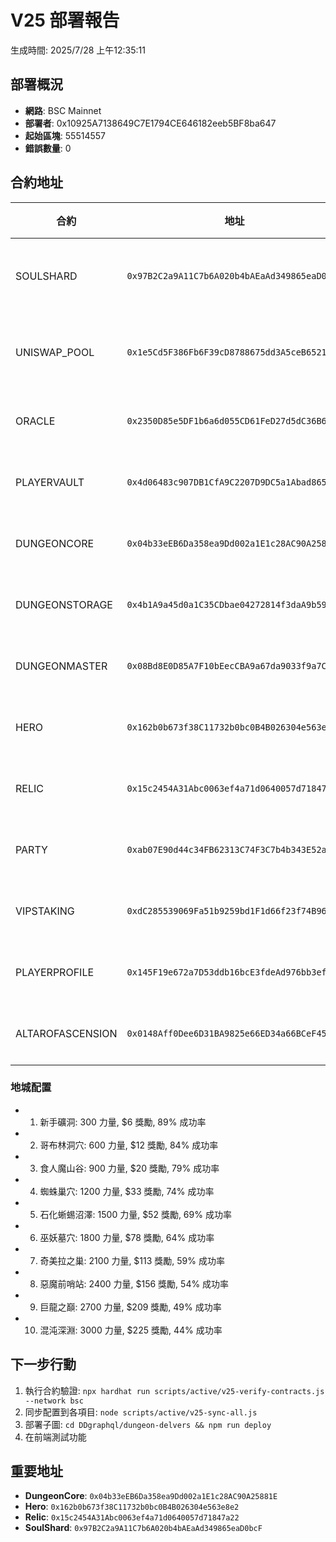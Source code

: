 # V25 部署報告

生成時間: 2025/7/28 上午12:35:11

## 部署概況

- **網路**: BSC Mainnet
- **部署者**: 0x10925A7138649C7E1794CE646182eeb5BF8ba647
- **起始區塊**: 55514557
- **錯誤數量**: 0

## 合約地址

| 合約 | 地址 | 狀態 |
|------|------|------|
| SOULSHARD | `0x97B2C2a9A11C7b6A020b4bAEaAd349865eaD0bcF` | 📌 使用現有 |
| UNISWAP_POOL | `0x1e5Cd5F386Fb6F39cD8788675dd3A5ceB6521C82` | 📌 使用現有 |
| ORACLE | `0x2350D85e5DF1b6a6d055CD61FeD27d5dC36B6F52` | ✅ 已部署 |
| PLAYERVAULT | `0x4d06483c907DB1CfA9C2207D9DC5a1Abad86544b` | ✅ 已部署 |
| DUNGEONCORE | `0x04b33eEB6Da358ea9Dd002a1E1c28AC90A25881E` | ✅ 已部署 |
| DUNGEONSTORAGE | `0x4b1A9a45d0a1C35CDbae04272814f3daA9b59c47` | ✅ 已部署 |
| DUNGEONMASTER | `0x08Bd8E0D85A7F10bEecCBA9a67da9033f9a7C8D9` | ✅ 已部署 |
| HERO | `0x162b0b673f38C11732b0bc0B4B026304e563e8e2` | ✅ 已部署 |
| RELIC | `0x15c2454A31Abc0063ef4a71d0640057d71847a22` | ✅ 已部署 |
| PARTY | `0xab07E90d44c34FB62313C74F3C7b4b343E52a253` | ✅ 已部署 |
| VIPSTAKING | `0xdC285539069Fa51b9259bd1F1d66f23f74B96A6c` | ✅ 已部署 |
| PLAYERPROFILE | `0x145F19e672a7D53ddb16bcE3fdeAd976bb3ef82f` | ✅ 已部署 |
| ALTAROFASCENSION | `0x0148Aff0Dee6D31BA9825e66ED34a66BCeF45845` | ✅ 已部署 |

### 地城配置
- 1. 新手礦洞: 300 力量, $6 獎勵, 89% 成功率
- 2. 哥布林洞穴: 600 力量, $12 獎勵, 84% 成功率
- 3. 食人魔山谷: 900 力量, $20 獎勵, 79% 成功率
- 4. 蜘蛛巢穴: 1200 力量, $33 獎勵, 74% 成功率
- 5. 石化蜥蜴沼澤: 1500 力量, $52 獎勵, 69% 成功率
- 6. 巫妖墓穴: 1800 力量, $78 獎勵, 64% 成功率
- 7. 奇美拉之巢: 2100 力量, $113 獎勵, 59% 成功率
- 8. 惡魔前哨站: 2400 力量, $156 獎勵, 54% 成功率
- 9. 巨龍之巔: 2700 力量, $209 獎勵, 49% 成功率
- 10. 混沌深淵: 3000 力量, $225 獎勵, 44% 成功率

## 下一步行動

1. 執行合約驗證: `npx hardhat run scripts/active/v25-verify-contracts.js --network bsc`
2. 同步配置到各項目: `node scripts/active/v25-sync-all.js`
3. 部署子圖: `cd DDgraphql/dungeon-delvers && npm run deploy`
4. 在前端測試功能

## 重要地址

- **DungeonCore**: `0x04b33eEB6Da358ea9Dd002a1E1c28AC90A25881E`
- **Hero**: `0x162b0b673f38C11732b0bc0B4B026304e563e8e2`
- **Relic**: `0x15c2454A31Abc0063ef4a71d0640057d71847a22`
- **SoulShard**: `0x97B2C2a9A11C7b6A020b4bAEaAd349865eaD0bcF`
